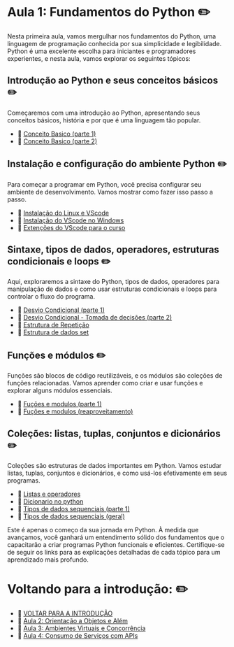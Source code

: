 

# Aula 1: Fundamentos do Python :pencil2:
Nesta primeira aula, vamos mergulhar nos fundamentos do Python, uma linguagem de programação conhecida por sua simplicidade e legibilidade. Python é uma excelente escolha para iniciantes e programadores experientes, e nesta aula, vamos explorar os seguintes tópicos:

## Introdução ao Python e seus conceitos básicos :pencil2:
Começaremos com uma introdução ao Python, apresentando seus conceitos básicos, história e por que é uma linguagem tão popular.

- :link: [Conceito Basico (parte 1)](../Aula_1/conceitos/conceitos_basicos_fundamento.md)
- :link: [Conceito Basico (parte 2)](../Aula_1/conceitos/conceitos_basicos.md)


## Instalação e configuração do ambiente Python :pencil2:
Para começar a programar em Python, você precisa configurar seu ambiente de desenvolvimento. Vamos mostrar como fazer isso passo a passo.

- :link: [Instalação do Linux e VScode](../Aula_1/instalacao/linux.md)
- :link: [Instalação do VScode no Windows](../Aula_1/instalacao/windows.md)
- :link: [Extenções do VScode para o curso](../Aula_1/extencoes/extencoes.md)

## Sintaxe, tipos de dados, operadores, estruturas condicionais e loops :pencil2:
Aqui, exploraremos a sintaxe do Python, tipos de dados, operadores para manipulação de dados e como usar estruturas condicionais e loops para controlar o fluxo do programa.

- :link: [Desvio Condicional (parte 1)](../Aula_1/conceitos/desvio_condicional_fundamento.md)
- :link: [Desvio Condicional - Tomada de decisões (parte 2)](../Aula_1/conceitos/desvio_condicional_tomada_decisoes.md)
- :link: [Estrutura de Repetição](../Aula_1/conceitos/estrutura_repeticao.md)
- :link: [Estrutura de dados set](../Aula_1/conceitos/estrutura_dados_set.md)


## Funções e módulos :pencil2:
Funções são blocos de código reutilizáveis, e os módulos são coleções de funções relacionadas. Vamos aprender como criar e usar funções e explorar alguns módulos essenciais.

- :link: [Fuções e modulos (parte 1)](../Aula_1/conceitos/funcao_modulo_fundamento.md)
- :link: [Fuções e modulos (reaproveitamento)](../Aula_1/conceitos/funcao_modulo_reaproveitamento.md)

## Coleções: listas, tuplas, conjuntos e dicionários :pencil2:
Coleções são estruturas de dados importantes em Python. Vamos estudar listas, tuplas, conjuntos e dicionários, e como usá-los efetivamente em seus programas.

- :link: [Listas e operadores](../Aula_1/conceitos/lista_operadores_fundamento.md)
- :link: [Dicionario no python](../Aula_1/conceitos/dicionario.md)
- :link: [Tipos de dados sequenciais (parte 1)](../Aula_1/conceitos/tipo_dados_sequenciais_fundamento.md)
- :link: [Tipos de dados sequenciais (geral)](../Aula_1/conceitos/tipo_dados_sequenciais_geral.md)

Este é apenas o começo da sua jornada em Python. À medida que avançamos, você ganhará um entendimento sólido dos fundamentos que o capacitarão a criar programas Python funcionais e eficientes. Certifique-se de seguir os links para as explicações detalhadas de cada tópico para um aprendizado mais profundo.

# Voltando para a introdução: :pencil2:

- :link: [VOLTAR PARA A INTRODUÇÃO](../README.md)
- :link: [Aula 2: Orientação a Objetos e Além](../Aula_2/_Aula_2.md)
- :link: [Aula 3: Ambientes Virtuais e Concorrência](../Aula_3/_Aula_3.md) 
- :link: [Aula 4: Consumo de Serviços com APIs](../Aula_4/_Aula_4.md)